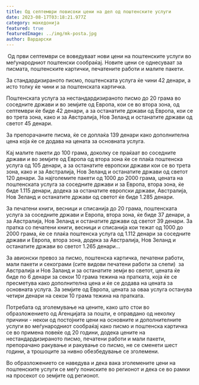 ```yaml
---
title: Од септември повисоки цени на дел од поштенските услуги
date: 2023-08-17T03:18:21.977Z
category: македонија
featured: true
featuredImage: ../img/mk-posta.jpg
author: Вардарски
---
```

<!--StartFragment-->

 Од први септември се воведуваат нови цени на поштенските услуги во меѓународниот поштенски сообраќај. Новите цени се однесуваат за писмата, поштенските картички, печатените работи и малите пакети. 

За стандардизираното писмо, поштенската услуга ќе чини 42 денари, а исто толку ќе чини и за поштенската картичка.

Поштенската услуга за нестандардизираното писмо до 20 грама во соседните држави и во земјите од Европа, кои се во втора зона, од септември ќе биде 42 денари, а за останатите држави од Европа, кои се во трета зона, како и за Австралија, Нов Зеланд и останатите држави од светот 45 денари. 

За препорачаните писма, ќе се доплаќа 139 денари како дополнителна цена која ќе се додава на цената за основната услуга.

<!--EndFragment--><!--StartFragment-->

Кај малите пакети до 100 грама, доколку се праќаат во соседните држави и во земјите од Европа од втора зона ќе се плаќа поштенска услуга од 105 денари, а за останатите европски држави кои се во трета зона, како и за Австралија, Нов Зеланд и останатите држави од светот 120 денари. За најголемите пакети од 1000 до 2000 грама, цената на поштенската услуга за соседните држави и за Европа, втора зона, ќе биде 1.115 денари, додека за останатите европски држави, Австралија, Нов Зеланд и останатите држави од светот ќе биде 1.285 денари. 

За печатени книги, весници и списанија до 20 грама, поштенската услуга за соседните држави и Европа, втора зона, ќе биде 37 денари, а за Австралија, Нов Зеланд и останатите држави од светот 39 денари. За пратка со печатени книги, весници и списанија кои тежат од 1000 до 2000 грама, ќе се плаќа поштенска услуга од 1.112 денари за соседните држави и Европа, втора зона, додека за Австралија, Нов Зеланд и останатите држави во светот 1.265 денари...  

За авионски превоз за писмо, поштенска картичка, печатени работи, мали пакети и секограми (сите видови печатени работи за слепи)  за Австралија и Нов Заланд и за останатите земји во светот, цената ќе биде по 6 денари за секои 10 грама тежина на пратката, која ќе се пресметува како дополнителна цена и ќе се додава на цената за основната услуга. За земјите од Европа, цената за оваа услуга останува четири денари на секои 10 грама тежина на пратката.

Потребата од зголемување на цените, како што стои во образложението од Агенцијата за пошти, е оправдано од неколку причини - некои од постојните цени на основните и дополнителните услуги во меѓународниот сообраќај како писмо и поштенска картичка се во примена повеќе од 20 години, додека цените на нестандардизираното писмо, печатени работи и мали пакети, препорачано ракување и ракување со писмо, не се сменети шест години, а трошоците за нивно обезбедување се зголемени. 

Во образложението се наведува и дека вака зголемените цени на поштенските услуги се меѓу пониските во регионот и дека се во рамки на просекот со земјите од регионот. 

<!--EndFragment-->